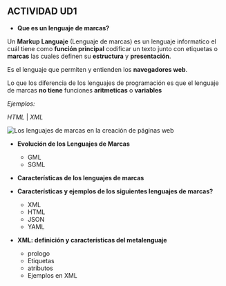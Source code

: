 ## ACTIVIDAD UD1 ##

- **Que es un lenguaje de marcas?**

Un **Markup Languaje** (Lenguaje de marcas) es un lenguaje informatico el cuál tiene como **función principal** codificar un texto junto con etiquetas o **marcas** las cuales definen su **estructura** y **presentación**.

Es el lenguaje que permiten y entienden los **navegadores web**. 

Lo que los diferencia de los lenguajes de programación es que el lenguaje de marcas **no tiene** funciones **aritmeticas** o **variables**

*Ejemplos:*

_HTML_ | _XML_

<img src ="https://www.institutoserlog.com/wp-content/uploads/2019/08/web.jpg" alt="Los lenguajes de marcas en la creación de páginas web"/>

- **Evolución de los Lenguajes de Marcas**
    * GML
    * SGML

- **Características de los lenguajes de marcas**

- **Características y ejemplos de los siguientes lenguajes de marcas?**
    * XML
    * HTML
    * JSON
    * YAML

- **XML: definición y características del metalenguaje**
    * prologo
    * Etiquetas
    * atributos
    * Ejemplos en XML